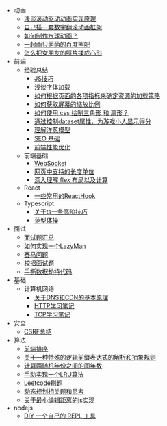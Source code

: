 
- 动画
  - [浅谈滚动驱动动画实现原理](/docs/front_end/animation/scroll_animation/2021-03-26-scroll-animation.md)
  - [自己搭一套数字翻滚动画框架](/docs/front_end/animation/roll_money/2020-12-29-roll-money.md)
  - [如何制作水球动画？](/docs/front_end/animation/water_bubble/2016-11-13-water-bubble.md)
  - [一起画只萌萌的百度熊吧](/docs/front_end/animation/2017-2-16-baidu-bear.md)
  - [怎么把女朋友的照片揉成心形](/docs/front_end/animation/heart_animation/2018-09-08-heart-animation.md)
- 前端
  - 经验总结
    - [JS技巧](/docs/front_end/summery_of_experience/2021-04-21-js-cheat-sheet.md)
    - [浅谈字体加载](/docs/front_end/summery_of_experience/font_load/2021-05-23-font-load.md)
    - [如何根据页面的各项指标来确定资源的加载策略](/docs/front_end/summery_of_experience/2021-07-27-page-status-record.md)
    - [如何获取屏幕的缩放比例](/docs/front_end/summery_of_experience/2017-7-18-how-get-dpr.md)
    - [如何使用 css 绘制三角形 和 扇形？](/docs/front_end/css/arrow_css/2016-06-07-css-arrow.md)
    - [通过控制dataset属性，为游戏小人显示得分](/docs/front_end/summery_of_experience/data_use/2015-12-14-data-use.md)
    - [理解洋葱模型](/docs/front_end/think/onion_modal/2017-5-18-understand-the-onion-modal.md)
    - [SEO 基础](/docs/front_end/summery_of_experience/seo/2022-08-06-seo.md)
    - [前端性能优化](/docs/front_end/summery_of_experience/performance/2023-04-02-fe-performance.md)
  - 前端基础
    - [WebSocket](/docs/front_end/base/websocket/2015-10-11-websocket.md)
    - [网页中支持的长度单位](/docs/front_end/base/2015-10-28-unit.md)
    - [深入理解 flex 布局以及计算](/docs/front_end/css/flexbox/2017-4-6-flexbox.md)
  - React
    - [一些常用的ReactHook](/docs/front_end/react/2021-02-03-hooks.md)
  - Typescript
    - [关于ts一些高阶技巧](/docs/front_end/typescript/2020-08-03-ts.md)
    - [范型体操](/docs/front_end/typescript/2023-09-28-ts-generics.md)
- 面试
  - [面试题汇总](/docs/interview/summary/2015-12-31-interview.md)
  - [如何实现一个LazyMan](/docs/interview/2020-02-25-lazyman.md)
  - [赛马问题](/docs/interview/horse_racing/2015-09-26-horse-racing.md)
  - [校招面试题](/docs/interview/2018-4-14-campus-inverview.md)
  - [手撕数据劫持代码](/docs/interview/data_hijack/2020-04-24-data-hijack.md)
- 基础
  - 计算机网络
    - [关于DNS和CDN的基本原理](/docs/base/computer_network/2018-05-23-dns-cdn.md)
    - [HTTP学习笔记](/docs/base/computer_network/2020-04-23-learn-http.md)
    - [TCP学习笔记](/docs/base/computer_network/tcp_learning/2020-04-25-tcp.md)
- 安全
  - [CSRF总结](/docs/security/csrf/2023-05-19-csrf.md)
- 算法
  - [前端排序](/docs/algorithm/2015-12-15-sort-Algorithm.md)
  - [关于一种特殊的逻辑前缀表达式的解析和抽象规则](/docs/algorithm/logic_tree/2019-11-22-logic-tree.md)
  - [计算两随机年份之间的闰年数](/docs/algorithm/2016-3-30-leapYearNum.md)
  - [手动实现一个LRU算法](/docs/algorithm/2020-04-25-lru.md)
  - [Leetcode刷题](/docs/algorithm/leetcode_rush/2019-11-19-leetcode-rush.md)
  - [动态规划相关题和思考](/docs/algorithm/2020-03-23-problem-pack.md)
  - [关于最小编辑距离的js实现](/docs/algorithm/min-edit-distance/2019-10-15-min-edit-distance.md)
- nodejs
  - [DIY 一个自己的 REPL 工具](/docs/nodejs/2016-09-02-how-diy-repl.md)